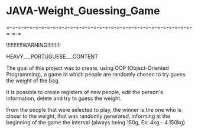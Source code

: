 # JAVA-Weight_Guessing_Game

=-=-=-=-=-=-=-=-=-=-=-=-=-=-=-=-=-=-=-=-=-=-=-=-=-=-=-=-=-=-=-=-=-=-=

!!!!!!!!!!!WARNING!!!!!!!!!

HEAVY___PORTUGUESE___CONTENT


The goal of this project was to create, using OOP (Object-Oriented Programming), a game in which people are randomly chosen to try guess the weight of the bag. 

It is possible to create registers of new people, edit the person's information, delete and try to guess the weight.

From the people that were selected to play, the winner is the one who is closer to the weight, that was randomly generated, informing at the beginning of the game the interval (always being 150g, Ex: 4kg - 4.150kg)
